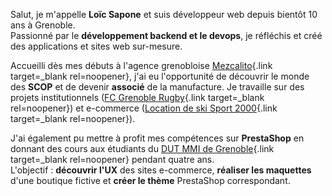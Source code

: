 Salut, je m'appelle **Loïc Sapone** et suis développeur web depuis bientôt 10 ans à Grenoble.  
Passionné par le **développement backend et le devops**, je réfléchis et créé des applications et sites web sur-mesure.

Accueilli dès mes débuts à l'agence grenobloise [Mezcalito](https://www.mezcalito.fr/){.link target=_blank rel=noopener},
j'ai eu l'opportunité de découvrir le monde des **SCOP** et de devenir **associé** de la manufacture.
Je travaille sur des projets institutionnels ([FC Grenoble Rugby](http://fcgrugby.com/){.link target=_blank rel=noopener})
et e-commerce ([Location de ski Sport 2000](https://location-ski.sport2000.fr/){.link target=_blank rel=noopener}).

J'ai également pu mettre à profit mes compétences sur **PrestaShop** en donnant des cours aux étudiants du [DUT MMI de Grenoble](https://real-mmi-grenoble.fr/){.link target=_blank rel=noopener} pendant quatre ans.  
L'objectif : **découvrir l'UX** des sites e-commerce, **réaliser les maquettes** d'une boutique fictive et **créer le thème** PrestaShop correspondant.
